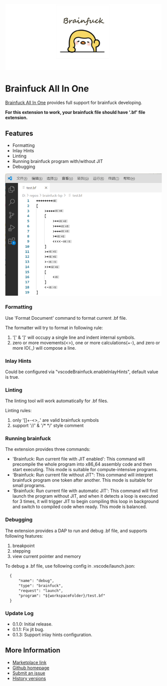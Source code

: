 ![](images/brainfuck.png)
# Brainfuck All In One
[Brainfuck All In One](https://marketplace.visualstudio.com/items?itemName=BabyPenguin.vscode-brainfuck) provides full support for brainfuck developing.

**For this extension to work, your brainfuck file should have '.bf' file extension.**

## Features
* Formatting
* Inlay Hints
* Linting
* Running brainfuck program with/without JIT
* Debugging

![](images/demo.png)

### Formatting
Use 'Format Document' command to format current .bf file.

The formatter will try to format in following rule:
1. '\[' & '\]' will occupy a single line and indent internal symbols.
2. zero or more movements(<>), one or more calculations(+-), and zero or more IO(.,) will compose a line.

### Inlay Hints
Could be configured via "vscodeBrainfuck.enableInlayHints", default value is true.

### Linting
The linting tool will work automatically for .bf files.

Linting rules:
1. only '[]+-<>,.' are valid brainfuck symbols
2. support '//' & '/* */' style comment

### Running brainfuck
The extension provides three commands:
* 'Brainfuck: Run current file with JIT enabled': This command will precompile the whole program into x86_64 assembly code and then start executing. This mode is suitable for compute-intensive programs.
* 'Brainfuck: Run current file without JIT": This command will interpret brainfuck program one token after another. This mode is suitable for small programs.
* 'Brainfuck: Run current file with automatic JIT': This command will first launch the program without JIT, and when it detects a loop is executed for 3 times, it will trigger JIT to begin compiling this loop in background and switch to compiled code when ready. This mode is balanced.

### Debugging
The extension provides a DAP to run and debug .bf file, and supports following features:
1. breakpoint
2. stepping
3. view current pointer and memory

To debug a .bf file, use following config in .vscode/launch.json:
```
  {
      "name": "debug",
      "type": "brainfuck",
      "request": "launch",
      "program": "${workspaceFolder}/test.bf"
  }
```

### Update Log
* 0.1.0: Initial release.
* 0.1.1: Fix jit bug.
* 0.1.3: Support inlay hints configuration.

## More Information
* [Marketplace link](https://marketplace.visualstudio.com/items?itemName=BabyPenguin.vscode-brainfuck&ssr=false#overview)
* [Github homepage](https://github.com/GeniusPenguin9/Brainfuck_All_In_One)
* [Submit an issue](https://github.com/GeniusPenguin9/Brainfuck_All_In_One/issues/new)
* [History versions](https://marketplace.visualstudio.com/items?itemName=BabyPenguin.vscode-brainfuck&ssr=false#version-history)